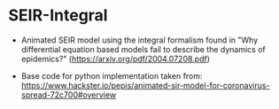 # SEIR-Integral
* Animated SEIR model using the integral formalism found in "Why differential equation based models fail to describe the dynamics of epidemics?" (https://arxiv.org/pdf/2004.07208.pdf)

* Base code for python implementation taken from: https://www.hackster.io/pepis/animated-sir-model-for-coronavirus-spread-72c700#overview
